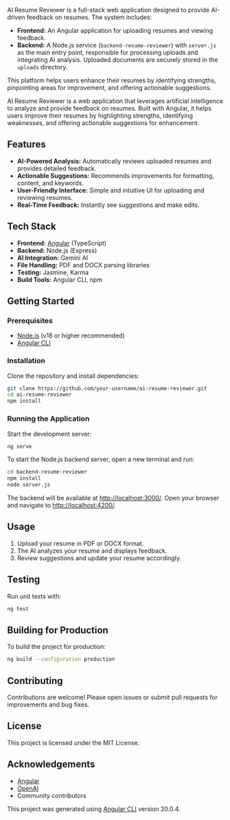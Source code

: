 AI Resume Reviewer is a full-stack web application designed to provide AI-driven feedback on resumes. The system includes:

- **Frontend:** An Angular application for uploading resumes and viewing feedback.
- **Backend:** A Node.js service (`backend-resume-reviewer`) with `server.js` as the main entry point, responsible for processing uploads and integrating AI analysis. Uploaded documents are securely stored in the `uploads` directory.

This platform helps users enhance their resumes by identifying strengths, pinpointing areas for improvement, and offering actionable suggestions.

AI Resume Reviewer is a web application that leverages artificial intelligence to analyze and provide feedback on resumes. Built with Angular, it helps users improve their resumes by highlighting strengths, identifying weaknesses, and offering actionable suggestions for enhancement.

## Features

- **AI-Powered Analysis:** Automatically reviews uploaded resumes and provides detailed feedback.
- **Actionable Suggestions:** Recommends improvements for formatting, content, and keywords.
- **User-Friendly Interface:** Simple and intuitive UI for uploading and reviewing resumes.
- **Real-Time Feedback:** Instantly see suggestions and make edits.

## Tech Stack

- **Frontend:** [Angular](https://angular.dev/) (TypeScript)
- **Backend:** Node.js (Express) 
- **AI Integration:** Gemini AI
- **File Handling:** PDF and DOCX parsing libraries
- **Testing:** Jasmine, Karma
- **Build Tools:** Angular CLI, npm

## Getting Started

### Prerequisites

- [Node.js](https://nodejs.org/) (v18 or higher recommended)
- [Angular CLI](https://angular.dev/tools/cli)

### Installation

Clone the repository and install dependencies:

```bash
git clone https://github.com/your-username/ai-resume-reviewer.git
cd ai-resume-reviewer
npm install
```

### Running the Application

Start the development server:

```bash
ng serve
```
To start the Node.js backend server, open a new terminal and run:

```bash
cd backend-resume-reviewer
npm install
node server.js
```

The backend will be available at [http://localhost:3000/](http://localhost:3000/).
Open your browser and navigate to [http://localhost:4200/](http://localhost:4200/).

## Usage

1. Upload your resume in PDF or DOCX format.
2. The AI analyzes your resume and displays feedback.
3. Review suggestions and update your resume accordingly.

## Testing

Run unit tests with:

```bash
ng test
```

## Building for Production

To build the project for production:

```bash
ng build --configuration production
```

## Contributing

Contributions are welcome! Please open issues or submit pull requests for improvements and bug fixes.

## License

This project is licensed under the MIT License.

## Acknowledgements

- [Angular](https://angular.dev/)
- [OpenAI](https://openai.com/)
- Community contributors

This project was generated using [Angular CLI](https://github.com/angular/angular-cli) version 20.0.4.
